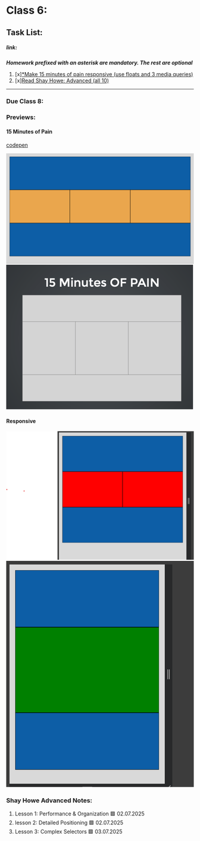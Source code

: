 # Class 6: 
## Task List:
##### link: 
***Homework prefixed with an asterisk are mandatory. The rest are optional***
1. [x][*Make 15 minutes of pain responsive (use floats and 3 media queries)](https://communitytaught.org/img/resources/15-min-pain.png)
2. [x][Read Shay Howe: Advanced (all 10)](https://learn.shayhowe.com/advanced-html-css/)    

---
### Due Class 8:


### Previews:

#### 15 Minutes of Pain


[codepen](https://codepen.io/IROMEO/pen/NPqmoVp)

![attempt](./images/15_minutes_of_pain_attempt.png)
![reference](./images/15-min-pain.png)


#### Responsive 

![tablet](./images/tablet_mode.png)
![phone](./images/phone_mode.png)

### Shay Howe Advanced Notes: 

1) Lesson 1: Performance & Organization 🟩 02.07.2025
2) lesson 2: Detailed Positioning 🟩 02.07.2025
3) Lesson 3: Complex Selectors 🟩 03.07.2025